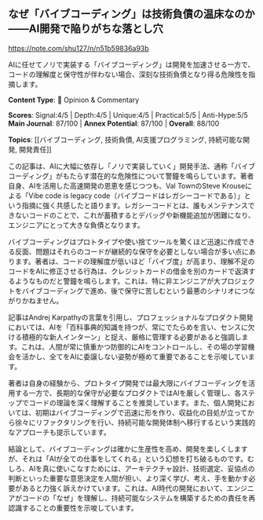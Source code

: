 ## なぜ「バイブコーディング」は技術負債の温床なのか——AI開発で陥りがちな落とし穴

https://note.com/shu127/n/n51b59836a93b

AIに任せてノリで実装する「バイブコーディング」は開発を加速させる一方で、コードの理解度と保守性が伴わない場合、深刻な技術負債となり得る危険性を指摘します。

**Content Type**: 💭 Opinion & Commentary

**Scores**: Signal:4/5 | Depth:4/5 | Unique:4/5 | Practical:5/5 | Anti-Hype:5/5
**Main Journal**: 87/100 | **Annex Potential**: 87/100 | **Overall**: 88/100

**Topics**: [[バイブコーディング, 技術負債, AI支援プログラミング, 持続可能な開発, 開発責任]]

この記事は、AIに大幅に依存し「ノリで実装していく」開発手法、通称「バイブコーディング」がもたらす潜在的な危険性について警鐘を鳴らしています。著者自身、AIを活用した高速開発の恩恵を感じつつも、Val TownのSteve Krouseによる「Vibe code is legacy code（バイブコードはレガシーコードである）」という指摘に強く共感したと語ります。レガシーコードとは、誰もメンテナンスできないコードのことで、これが蓄積するとデバッグや新機能追加が困難になり、エンジニアにとって大きな負債となります。

バイブコーディングはプロトタイプや使い捨てツールを驚くほど迅速に作成できる反面、問題はそれらのコードが継続的な保守を必要としない場合が多い点にあります。著者は、コードの理解度が低いほど「バイブ度」が高まり、理解不足のコードをAIに修正させる行為は、クレジットカードの借金を別のカードで返済するようなものだと警鐘を鳴らします。これは、特に非エンジニアが大プロジェクトをバイブコーディングで進め、後で保守に苦しむという最悪のシナリオにつながりかねません。

記事はAndrej Karpathyの言葉を引用し、プロフェッショナルなプロダクト開発においては、AIを「百科事典的知識を持つが、常にでたらめを言い、センスに欠ける積極的な新人インターン」と捉え、厳格に管理する必要があると強調します。これは、人間が常に慎重かつ防御的にAIをコントロールし、その場の学習機会を活かし、全てをAIに委譲しない姿勢が極めて重要であることを示唆しています。

著者は自身の経験から、プロトタイプ開発では最大限にバイブコーディングを活用する一方で、長期的な保守が必要なプロダクトではAIを厳しく管理し、各ステップでコードの理論を深く理解することを推奨しています。また、個人開発においては、初期はバイブコーディングで迅速に形を作り、収益化の目処が立ってから徐々にリファクタリングを行い、持続可能な開発体制へ移行するという実践的なアプローチも提示しています。

結論として、バイブコーディングは確かに生産性を高め、開発を楽しくしますが、それは「AIが全ての仕事をしてくれる」という幻想を打ち破るものです。むしろ、AIを真に使いこなすためには、アーキテクチャ設計、技術選定、妥協点の判断といった重要な意思決定を人間が担い、より深く学び、考え、手を動かす必要があると力強く訴えかけています。これは、AI時代の開発において、エンジニアがコードの「なぜ」を理解し、持続可能なシステムを構築するための責任を再認識することの重要性を示唆しています。